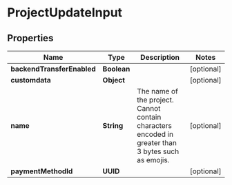 

# ProjectUpdateInput


## Properties

| Name | Type | Description | Notes |
|------------ | ------------- | ------------- | -------------|
|**backendTransferEnabled** | **Boolean** |  |  [optional] |
|**customdata** | **Object** |  |  [optional] |
|**name** | **String** | The name of the project. Cannot contain characters encoded in greater than 3 bytes such as emojis. |  [optional] |
|**paymentMethodId** | **UUID** |  |  [optional] |



